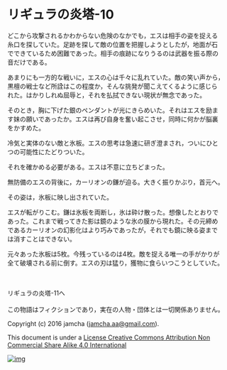 # リギュラの炎塔-10

どこから攻撃されるかわからない危険のなかでも，エスは相手の姿を捉える  
糸口を探していた。足跡を探して敵の位置を把握しようとしたが，地面が石  
でできているため困難であった。相手の痕跡になりうるのは武器を振る際の  
音だけである。  

あまりにも一方的な戦いに，エスの心は千々に乱れていた。敵の笑い声から，  
黒檀の戦士など所詮はこの程度か，そんな挑発が聞こえてくるように感じら  
れた。はかりしれぬ屈辱と，それを払拭できない現状が無念であった。  

そのとき，胸に下げた銀のペンダントが光にきらめいた。それはエスを励ま  
す妹の願いであったか。エスは再び自身を奮い起こさせ，同時に何かが脳裏  
をかすめた。  

冷気と実体のない敵と氷板。エスの思考は急速に研ぎ澄まされ，ついにひと  
つの可能性にたどりついた。  

それを確かめる必要がある。エスは不意に立ちどまった。  

無防備のエスの背後に，カーリオンの鎌が迫る。大きく振りかぶり，首元へ。  

その姿は，氷板に映し出されていた。  

エスが転がりこむ。鎌は氷板を両断し，氷は砕け散った。想像したとおりで  
あった。これまで戦ってきた影は鏡のような氷の膜から現れた。その元締め  
であるカーリオンの幻影化はより巧みであったが，それでも鏡に映る姿まで  
は消すことはできない。  

元々あった氷板は5枚。今残っているのは4枚。敵を捉える唯一の手がかりが  
全て破壊される前に倒す。エスの刃は猛り，獲物に食らいつこうとしていた。  

<br>  
<br>  
リギュラの炎塔-11へ  

<br>  
<br>  
この物語はフィクションであり，実在の人物・団体とは一切関係ありません。  

Copyright (c) 2016 jamcha (jamcha.aa@gmail.com).  

This document is under a [License Creative Commons Attribution Non Commercial Share Alike 4.0 International](http://creativecommons.org/licenses/by-nc-sa/4.0/deed)  

[![img](http://i.creativecommons.org/l/by-nc-sa/3.0/80x15.png)](http://creativecommons.org/licenses/by-nc-sa/4.0/deed)
